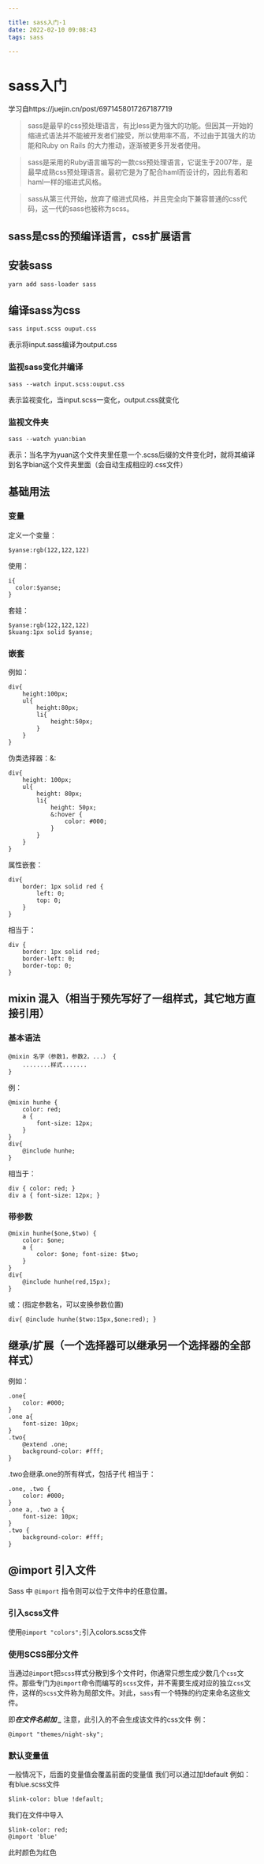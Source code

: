 ```yaml
---

title: sass入门-1
date: 2022-02-10 09:08:43
tags: sass

---
```


# sass入门

学习自https://juejin.cn/post/6971458017267187719

> sass是最早的css预处理语言，有比less更为强大的功能。但因其一开始的缩进式语法并不能被开发者们接受，所以使用率不高，不过由于其强大的功能和Ruby on Rails 的大力推动，逐渐被更多开发者使用。

> sass是采用的Ruby语言编写的一款css预处理语言，它诞生于2007年，是最早成熟css预处理语言。最初它是为了配合haml而设计的，因此有着和haml一样的缩进式风格。

> sass从第三代开始，放弃了缩进式风格，并且完全向下兼容普通的css代码，这一代的sass也被称为scss。

## sass是css的预编译语言，css扩展语言

## 安装sass

```
yarn add sass-loader sass
```

## 编译sass为css

```
sass input.scss ouput.css
```

表示将input.sass编译为output.css

### 监视sass变化并编译

```
sass --watch input.scss:ouput.css
```

表示监视变化，当input.scss一变化，output.css就变化

### 监视文件夹

```
sass --watch yuan:bian
```

表示：当名字为yuan这个文件夹里任意一个.scss后缀的文件变化时，就将其编译到名字bian这个文件夹里面（会自动生成相应的.css文件）

## 基础用法

### 变量

定义一个变量：

```
$yanse:rgb(122,122,122)
```

使用：

```
i{
  color:$yanse;  
}
```

套娃：

```
$yanse:rgb(122,122,122)
$kuang:1px solid $yanse;
```

### 嵌套

例如：

```
div{
    height:100px;
    ul{
        height:80px;
        li{
            height:50px;
        }
    }
}
```

伪类选择器：&:

```
div{ 
    height: 100px; 
    ul{ 
        height: 80px; 
        li{ 
            height: 50px; 
            &:hover {
                color: #000; 
            } 
        } 
    } 
}
```

属性嵌套：

```
div{
    border: 1px solid red {
        left: 0; 
        top: 0; 
    }
}
```

相当于：

```
div {
    border: 1px solid red;
    border-left: 0;
    border-top: 0; 
}
```

## mixin 混入（相当于预先写好了一组样式，其它地方直接引用）

### 基本语法

```
@mixin 名字（参数1，参数2，...） {
    ........样式....... 
}
```

例：

```
@mixin hunhe { 
    color: red; 
    a { 
        font-size: 12px; 
    } 
} 
div{
    @include hunhe; 
}
```

相当于：

```
div { color: red; } 
div a { font-size: 12px; }
```

### 带参数

```
@mixin hunhe($one,$two) { 
    color: $one; 
    a { 
        color: $one; font-size: $two; 
    } 
} 
div{ 
    @include hunhe(red,15px); 
}
```

或：(指定参数名，可以变换参数位置)

```
div{ @include hunhe($two:15px,$one:red); }
```

## 继承/扩展（一个选择器可以继承另一个选择器的全部样式）

例如：

```
.one{
    color: #000;
} 
.one a{ 
    font-size: 10px; 
} 
.two{ 
    @extend .one; 
    background-color: #fff; 
}
```

.two会继承.one的所有样式，包括子代
相当于：

```
.one, .two { 
    color: #000; 
} 
.one a, .two a { 
    font-size: 10px; 
} 
.two {
    background-color: #fff;
}
```

## @import 引入文件

Sass 中 `@import` 指令则可以位于文件中的任意位置。

### 引入scss文件

使用```@import "colors";```引入colors.scss文件

### **使用SCSS部分文件**

当通过`@import`把`scss`样式分散到多个文件时，你通常只想生成少数几个`css`文件。那些专门为`@import`命令而编写的`scss`文件，并不需要生成对应的独立`css`文件，这样的`scss`文件称为局部文件。对此，`sass`有一个特殊的约定来命名这些文件。

即***在文件名前加 _***
注意，此引入的不会生成该文件的css文件
例：

```
@import "themes/night-sky";
```

### 默认变量值

一般情况下，后面的变量值会覆盖前面的变量值
我们可以通过加!default
例如：
有blue.scss文件

```
$link-color: blue !default;
```

我们在文件中导入

```
$link-color: red;
@import 'blue'
```

此时颜色为红色
